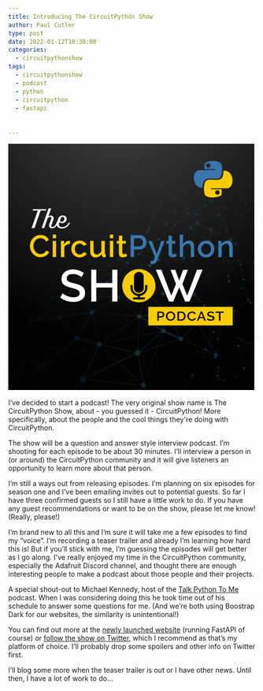 ```yaml
---
title: Introducing The CircuitPython Show
author: Paul Cutler 
type: post 
date: 2022-01-12T10:30:00
categories:
  - circuitpythonshow
tags:
  - circuitpythonshow
  - podcast
  - python
  - circuitpython
  - fastapi


---
```

![CircuitPython Show](cps-logo-500.png)

I’ve decided to start a podcast!  The very original show name is The CircuitPython Show, about - you guessed it - CircuitPython!  More specifically, about the people and the cool things they're doing with CircuitPython.

The show will be a question and answer style interview podcast.  I’m shooting for each episode to be about 30 minutes.  I’ll interview a person in (or around) the CircuitPython community and it will give listeners an opportunity to learn more about that person.

I’m still a ways out from releasing episodes.  I’m planning on six episodes for season one and I’ve been emailing invites out to potential guests.  So far I have three confirmed guests so I still have a little work to do.  If you have any guest recommendations or want to be on the show, please let me know! (Really, please!)

I’m brand new to all this and I’m sure it will take me a few episodes to find my “voice”.  I’m recording a teaser trailer and already I’m learning how hard this is!    But if you’ll stick with me, I’m guessing the episodes will get better as I go along.  I've really enjoyed my time in the CircuitPython community, especially the Adafruit Discord channel, and thought there are enough interesting people to make a podcast about those people and their projects.

A special shout-out to Michael Kennedy, host of the [Talk Python To Me](https://talkpython.fm) podcast.  When I was considering doing this he took time out of his schedule to answer some questions for me.  (And we’re both using Boostrap Dark for our websites, the similarity is unintentional!) 

You can find out more at the [newly launched website](https://circuitpythonshow.com) (running FastAPI of course) or [follow the show on Twitter](https://twitter.com/circuitpyshow), which I recommend as that’s my platform of choice.  I’ll probably drop some spoilers and other info on Twitter first.

I’ll blog some more when the teaser trailer is out or I have other news.  Until then, I have a lot of work to do…